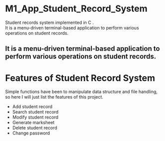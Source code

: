 # M1_App_Student_Record_System

Student records system implemented in C .
<br>
It is a menu-driven terminal-based application to perform various operations on student records.

It is a menu-driven terminal-based application to perform various operations on student records.
---
# Features of Student Record System
Simple functions have been to manipulate data structure and file handling, so here I will just list the features of this project.
* Add student record
* Search student record
* Modify student record
* Generate marksheet 
* Delete student record
* Change password
